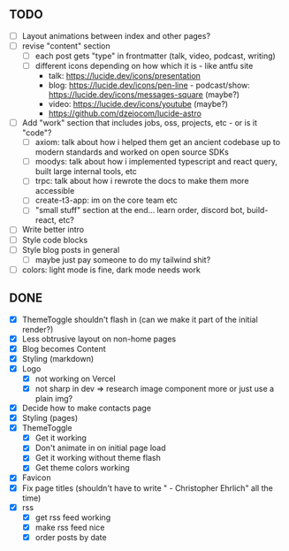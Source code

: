 ## TODO

- [ ] Layout animations between index and other pages?
- [ ] revise "content" section
  - [ ] each post gets "type" in frontmatter (talk, video, podcast, writing)
  - [ ] different icons depending on how which it is - like antfu site
    - talk: https://lucide.dev/icons/presentation
    - blog: https://lucide.dev/icons/pen-line - podcast/show: https://lucide.dev/icons/messages-square (maybe?)
    - video: https://lucide.dev/icons/youtube (maybe?)
    - https://github.com/dzeiocom/lucide-astro
- [ ] Add "work" section that includes jobs, oss, projects, etc - or is it "code"?
  - [ ] axiom: talk about how i helped them get an ancient codebase up to modern standards and worked on open source SDKs
  - [ ] moodys: talk about how i implemented typescript and react query, built large internal tools, etc
  - [ ] trpc: talk about how i rewrote the docs to make them more accessible
  - [ ] create-t3-app: im on the core team etc
  - [ ] "small stuff" section at the end... learn order, discord bot, build-react, etc?
- [ ] Write better intro
- [ ] Style code blocks
- [ ] Style blog posts in general
  - [ ] maybe just pay someone to do my tailwind shit?
- [ ] colors: light mode is fine, dark mode needs work

## DONE

- [x] ThemeToggle shouldn't flash in (can we make it part of the initial render?)
- [x] Less obtrusive layout on non-home pages
- [x] Blog becomes Content
- [x] Styling (markdown)
- [x] Logo
  - [x] not working on Vercel
  - [x] not sharp in dev => research image component more or just use a plain img?
- [x] Decide how to make contacts page
- [x] Styling (pages)
- [x] ThemeToggle
  - [x] Get it working
  - [x] Don't animate in on initial page load
  - [x] Get it working without theme flash
  - [x] Get theme colors working
- [x] Favicon
- [x] Fix page titles (shouldn't have to write " - Christopher Ehrlich" all the time)
- [x] rss
  - [x] get rss feed working
  - [x] make rss feed nice
  - [x] order posts by date
